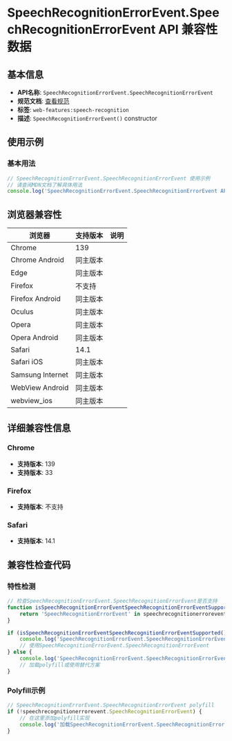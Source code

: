 # SpeechRecognitionErrorEvent.SpeechRecognitionErrorEvent API 兼容性数据

## 基本信息

- **API名称**: `SpeechRecognitionErrorEvent.SpeechRecognitionErrorEvent`
- **规范文档**: [查看规范](https://webaudio.github.io/web-speech-api/#dom-speechrecognitionerrorevent-speechrecognitionerrorevent)
- **标签**: `web-features:speech-recognition`
- **描述**: `SpeechRecognitionErrorEvent()` constructor

## 使用示例

### 基本用法

```javascript
// SpeechRecognitionErrorEvent.SpeechRecognitionErrorEvent 使用示例
// 请查阅MDN文档了解具体用法
console.log('SpeechRecognitionErrorEvent.SpeechRecognitionErrorEvent API');
```

## 浏览器兼容性

| 浏览器 | 支持版本 | 说明 |
|--------|----------|------|
| Chrome | 139 |  |
| Chrome Android | 同主版本 |  |
| Edge | 同主版本 |  |
| Firefox | 不支持 |  |
| Firefox Android | 同主版本 |  |
| Oculus | 同主版本 |  |
| Opera | 同主版本 |  |
| Opera Android | 同主版本 |  |
| Safari | 14.1 |  |
| Safari iOS | 同主版本 |  |
| Samsung Internet | 同主版本 |  |
| WebView Android | 同主版本 |  |
| webview_ios | 同主版本 |  |

## 详细兼容性信息

### Chrome

- **支持版本**: 139
- **支持版本**: 33

### Firefox

- **支持版本**: 不支持

### Safari

- **支持版本**: 14.1

## 兼容性检查代码

### 特性检测

```javascript
// 检查SpeechRecognitionErrorEvent.SpeechRecognitionErrorEvent是否支持
function isSpeechRecognitionErrorEventSpeechRecognitionErrorEventSupported() {
    return 'SpeechRecognitionErrorEvent' in speechrecognitionerrorevent && typeof speechrecognitionerrorevent.SpeechRecognitionErrorEvent === 'function';
}

if (isSpeechRecognitionErrorEventSpeechRecognitionErrorEventSupported()) {
    console.log('SpeechRecognitionErrorEvent.SpeechRecognitionErrorEvent 支持');
    // 使用SpeechRecognitionErrorEvent.SpeechRecognitionErrorEvent
} else {
    console.log('SpeechRecognitionErrorEvent.SpeechRecognitionErrorEvent 不支持，需要polyfill');
    // 加载polyfill或使用替代方案
}
```

### Polyfill示例

```javascript
// SpeechRecognitionErrorEvent.SpeechRecognitionErrorEvent polyfill
if (!speechrecognitionerrorevent.SpeechRecognitionErrorEvent) {
    // 在这里添加polyfill实现
    console.log('加载SpeechRecognitionErrorEvent.SpeechRecognitionErrorEvent polyfill');
}
```

